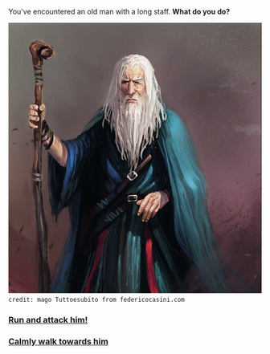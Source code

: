 You've encountered an old man with a long staff. **What do you do?**

![oldman](../images/lit/oldman.jpg)
`credit: mago Tuttoesubito from federicocasini.com`

### [Run and attack him!](spell.md)  
### [Calmly walk towards him](follow.md)